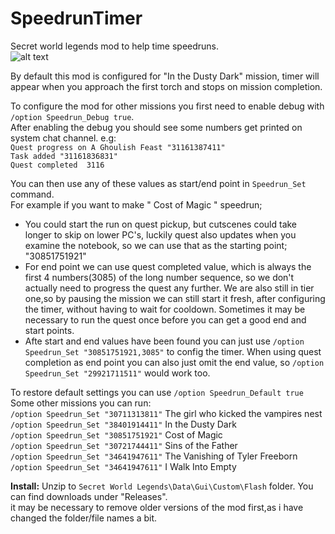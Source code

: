 # SpeedrunTimer
Secret world legends mod to help time speedruns.  
![alt text](https://i.imgur.com/AeQbVol.png "Example")  
	
By default this mod is configured for "In the Dusty Dark" mission, timer will appear when you approach the first torch and stops on mission completion.  


To configure the mod for other missions you first need to enable debug with `/option Speedrun_Debug true`.  
After enabling the debug you should see some numbers get printed on system chat channel. e.g:  
`Quest progress on A Ghoulish Feast "31161387411"`  
`Task added "31161836831"`  
`Quest completed  3116`  

You can then use any of these values as start/end point in `Speedrun_Set` command.  
For example if you want to make " Cost of Magic " speedrun;  
* You could start the run on quest pickup, but cutscenes could take longer to skip on lower PC's,  luckily quest also updates when you examine the notebook, so we can use that as the starting point; "30851751921"
* For end point we can use quest completed value, which is always the first 4 numbers(3085) of the long number sequence, so we don't actually need to progress the quest any further.
  We are also still in tier one,so by pausing the mission we can still start it fresh, after configuring the timer, without having to wait for cooldown.
  Sometimes it may be necessary to run the quest once before you can get a good end and start points.
* Afte start and end values have been found you can just use `/option Speedrun_Set "30851751921,3085"` to config the timer.
  When using quest completion as end point you can also just omit the end value, so `/option Speedrun_Set "29921711511"` would work too.


To restore default settings you can use `/option Speedrun_Default true`  
Some other missions you can run:  
`/option Speedrun_Set "30711313811"` The girl who kicked the vampires nest  
`/option Speedrun_Set "38401914411"` In the Dusty Dark  
`/option Speedrun_Set "30851751921"` Cost of Magic  
`/option Speedrun_Set "30721744411"` Sins of the Father  
`/option Speedrun_Set "34641947611"` The Vanishing of Tyler Freeborn
`/option Speedrun_Set "34641947611"` I Walk Into Empty


**Install:**
Unzip to `Secret World Legends\Data\Gui\Custom\Flash` folder. You can find downloads under "Releases".  
it may be necessary to remove older versions of the mod first,as i have changed the folder/file names a bit.